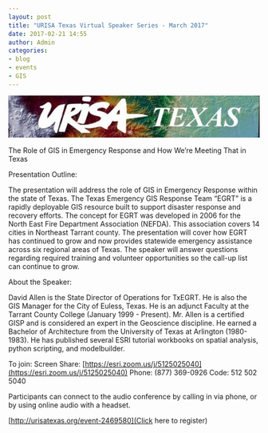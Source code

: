 ```yaml
---
layout: post
title: "URISA Texas Virtual Speaker Series - March 2017"
date: 2017-02-21 14:55
author: Admin
categories:
- blog
- events
- GIS
---
```


[![geobash](/assets/img/blog/urisa_texas.jpg)](http://urisatexas.org/event-2469580)

The Role of GIS in Emergency Response and How We’re Meeting That in Texas

Presentation Outline:

The presentation will address the role of GIS in Emergency Response within the state of Texas.  The Texas Emergency GIS Response Team “EGRT” is a rapidly deployable GIS resource built to support disaster response and recovery efforts. The concept for EGRT was developed in 2006 for the North East Fire Department Association (NEFDA). This association covers 14 cities in Northeast Tarrant county. The presentation will cover how EGRT has continued to grow and now provides statewide emergency assistance across six regional areas of Texas. The speaker will answer questions regarding required training and volunteer opportunities so the call-up list can continue to grow.

About the Speaker:

David Allen is the State Director of Operations for TxEGRT. He is also the GIS Manager for the City of Euless, Texas. He is an adjunct Faculty at the Tarrant County College (January 1999 - Present). Mr. Allen is a certified GISP and is considered an expert in the Geoscience discipline. He earned a Bachelor of Architecture from the University of Texas at Arlington (1980-1983). He has published several ESRI tutorial workbooks on spatial analysis, python scripting, and modelbuilder.

To join:
Screen Share: [https://esri.zoom.us/j/5125025040](https://esri.zoom.us/j/5125025040)
Phone: (877) 369-0926
Code: 512 502 5040

Participants can connect to the audio conference by calling in via phone, or by using online audio with a headset.

[http://urisatexas.org/event-2469580](Click here to register)
